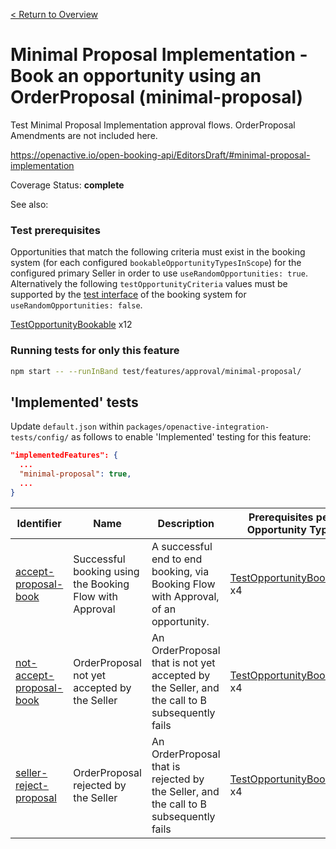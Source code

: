 [< Return to Overview](../../README.md)
# Minimal Proposal Implementation - Book an opportunity using an OrderProposal (minimal-proposal)

Test Minimal Proposal Implementation approval flows. OrderProposal Amendments are not included here.


https://openactive.io/open-booking-api/EditorsDraft/#minimal-proposal-implementation

Coverage Status: **complete**

See also: 
### Test prerequisites
Opportunities that match the following criteria must exist in the booking system (for each configured `bookableOpportunityTypesInScope`) for the configured primary Seller in order to use `useRandomOpportunities: true`. Alternatively the following `testOpportunityCriteria` values must be supported by the [test interface](https://openactive.io/test-interface/) of the booking system for `useRandomOpportunities: false`.

[TestOpportunityBookable](https://openactive.io/test-interface#TestOpportunityBookable) x12


### Running tests for only this feature

```bash
npm start -- --runInBand test/features/approval/minimal-proposal/
```



## 'Implemented' tests

Update `default.json` within `packages/openactive-integration-tests/config/` as follows to enable 'Implemented' testing for this feature:

```json
"implementedFeatures": {
  ...
  "minimal-proposal": true,
  ...
}
```

| Identifier | Name | Description | Prerequisites per Opportunity Type |
|------------|------|-------------|---------------|
| [accept-proposal-book](./implemented/accept-proposal-book-test.js) | Successful booking using the Booking Flow with Approval | A successful end to end booking, via Booking Flow with Approval, of an opportunity. | [TestOpportunityBookable](https://openactive.io/test-interface#TestOpportunityBookable) x4 |
| [not-accept-proposal-book](./implemented/not-accept-proposal-book-test.js) | OrderProposal not yet accepted by the Seller | An OrderProposal that is not yet accepted by the Seller, and the call to B subsequently fails | [TestOpportunityBookable](https://openactive.io/test-interface#TestOpportunityBookable) x4 |
| [seller-reject-proposal](./implemented/seller-reject-proposal-test.js) | OrderProposal rejected by the Seller | An OrderProposal that is rejected by the Seller, and the call to B subsequently fails | [TestOpportunityBookable](https://openactive.io/test-interface#TestOpportunityBookable) x4 |



